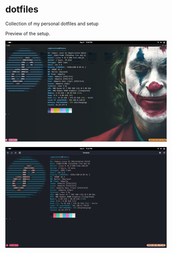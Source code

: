 # dotfiles
Collection of my personal dotfiles and setup

Preview of the setup.

![kitty](preview/kitty_preview.png)

![ptyxis](preview/ptyxis_preview.png)

